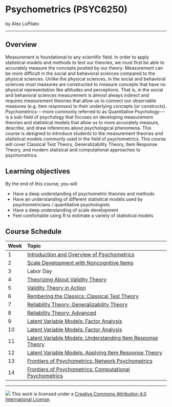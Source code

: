 Psychometrics (PSYC6250)
================

by Alex LoPilato

-----

## Overview

Measurement is foundational to any scientific field. In order to apply statistical models and methods to test our theories, we must first be able to accurately measure the concepts posited by our theory. Measurement can be more difficult in the social and behavioral sciences compared to the physical sciences. Unlike the physical sciences, in the social and behavioral sciences most measures are constructed to measure concepts that have no physical representation like attitudes and perceptions. That is, in the social and behavioral sciences measurement is almost always indirect and requires measurement theories that allow us to connect our observable measures (e.g. item responses) to their underlying concepts (or constructs). Psychometrics---more commonly referred to as Quantitative Psychology---is a sub-field of psychology that focuses on developing measurement theories and statistical models that allow us to more accurately measure, describe, and draw inferences about psychological phenomena. This course is designed to introduce students to the measurement theories and statistical models commonly used in the field of psychometrics. This course will cover Classical Test Theory, Generalizability Theory, Item Response Theory, and modern statisical and computational approaches to psychometrics.

## Learning objectives

By the end of this course, you will: 
* Have a deep understanding of psychometric theories and methods
* Have an understanding of different statistical models used by psychometricians / quantitative psychologists
* Have a deep understanding of scale development
* Feel comfortable using R to estimate a variety of statistical models

## Course Schedule

| Week          | Topic         |
| :------------ | :--------------- |
| 1 | [Introduction and Overview of Psychometrics](https://alopilato88.github.io/psychometrics/materials/lectures/lecture-1-introduction.html) |
| 2 | [Scale Development with Noncognitive Items]()   | 
| 3 | Labor Day               |
| 4 | [Theorizing About Validity Theory]() |
| 5 | [Validity Theory in Action]() |
| 6 | [Rembering the Classics: Classical Test Theory]() |
| 7 | [Reliability Theory: Generalizability Theory]() | 
| 8 | [Reliability Theory: Advanced]() |
| 9 | [Latent Variable Models: Factor Analysis]() |
| 10 | [Latent Variable Models: Factor Analysis]() | 
| 11 | [Latent Variable Models: Understanding Item Response Theory]() |
| 12 | [Latent Variable Models: Applying Item Response Theory]() |
| 13 | [Frontiers of Psychometrics: Network Psychometrics]() |
| 14 | [Frontiers of Psychometrics: Computational Psychometrics]() |

-----

![](https://i.creativecommons.org/l/by/4.0/88x31.png) This work is
licensed under a [Creative Commons Attribution 4.0 International
License](https://creativecommons.org/licenses/by/4.0/).
